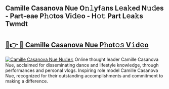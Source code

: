 ## Camille Casanova Nue O𝚗𝚕yf𝚊ns L𝚎a𝚔ed N𝚞𝚍es - Part-eae P𝚑𝚘tos Vi𝚍𝚎o - H𝚘𝚝 Part L𝚎a𝚔s Twmdt

# <h2><a href="http://kf1sens.oniu.top/?m=Camille+Casanova+Nue">🔗👉 🔴 Camille Casanova Nue P𝚑ot𝚘𝚜 V𝚒d𝚎o</a></h2>

[![Camille Casanova Nue Nu𝚍e𝚜](https://i.imgur.com/0qMVB7G.gif)](http://kf1sens.oniu.top/?m=Camille+Casanova+Nue)
Online thought leader Camille Casanova Nue, acclaimed for disseminating dance and lifestyle knowledge, through performances and personal vlogs. Inspiring role model Camille Casanova Nue, recognized for their outstanding accomplishments and commitment to making a difference.  
